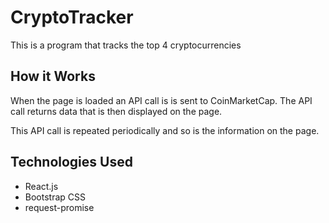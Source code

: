 # CryptoTracker
This is a program that tracks the top 4 cryptocurrencies

## How it Works

When the page is loaded an API call is is sent to CoinMarketCap. The API call returns data that is then displayed on the page. 

This API call is repeated periodically and so is the information on the page. 

## Technologies Used

- React.js
- Bootstrap CSS
- request-promise
